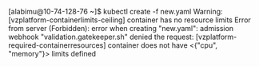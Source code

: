 [alabimu@10-74-128-76 ~]$ kubectl create -f new.yaml 
Warning: [vzplatform-containerlimits-ceiling] container <app> has no resource limits
Error from server (Forbidden): error when creating "new.yaml": admission webhook "validation.gatekeeper.sh" denied the request: [vzplatform-required-containerresources] container <app> does not have <{"cpu", "memory"}> limits defined